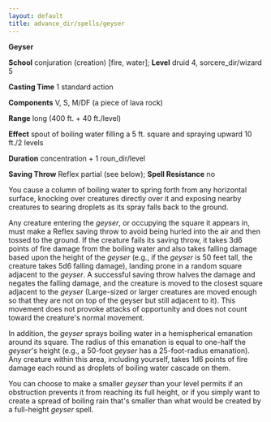 ```yaml
---
layout: default
title: advance_dir/spells/geyser
---
```

 **Geyser**

**School** conjuration (creation) [fire, water]; **Level** druid 4, sorcere_dir/wizard 5

**Casting Time** 1 standard action

**Components** V, S, M/DF (a piece of lava rock)

**Range** long (400 ft. + 40 ft./level)

**Effect** spout of boiling water filling a 5 ft. square and spraying upward 10 ft./2 levels

**Duration** concentration + 1 roun_dir/level

**Saving Throw** Reflex partial (see below); **Spell Resistance** no

You cause a column of boiling water to spring forth from any horizontal surface, knocking over creatures directly over it and exposing nearby creatures to searing droplets as its spray falls back to the ground.

Any creature entering the _geyser_, or occupying the square it appears in, must make a Reflex saving throw to avoid being hurled into the air and then tossed to the ground. If the creature fails its saving throw, it takes 3d6 points of fire damage from the boiling water and also takes falling damage based upon the height of the _geyser_ (e.g., if the _geyser_ is 50 feet tall, the creature takes 5d6 falling damage), landing prone in a random square adjacent to the _geyser_. A successful saving throw halves the damage and negates the falling damage, and the creature is moved to the closest square adjacent to the _geyser_ (Large-sized or larger creatures are moved enough so that they are not on top of the geyser but still adjacent to it). This movement does not provoke attacks of opportunity and does not count toward the creature's normal movement.

In addition, the _geyser_ sprays boiling water in a hemispherical emanation around its square. The radius of this emanation is equal to one-half the _geyser_'s height (e.g., a 50-foot _geyser_ has a 25-foot-radius emanation). Any creature within this area, including yourself, takes 1d6 points of fire damage each round as droplets of boiling water cascade on them.

You can choose to make a smaller _geyser_ than your level permits if an obstruction prevents it from reaching its full height, or if you simply want to create a spread of boiling rain that's smaller than what would be created by a full-height _geyser_ spell.

